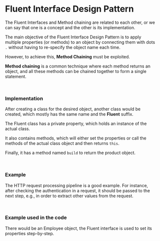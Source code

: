 <h1>Fluent Interface Design Pattern</h1>

<p>The Fluent Interfaces and Method chaining are related to each other, or we can say that one is a concept and the other is its implementation.</p>
<p>The main objective of the Fluent Interface Design Pattern is to apply multiple properties (or methods) to an object by connecting them with dots <code>.</code> without having to re-specify the object name each time.</p>
<p>However, to achieve this, <strong>Method Chaining</strong> must be exploited.</p>
<p><strong>Method chaining</strong> is a common technique where each method returns an object, and all these methods can be chained together to form a single statement.</p>

<br />

<h3><strong>Implementation</strong></h3>

<p>After creating a class for the desired object, another class would be created, which mostly has the same name and the <strong>Fluent</strong> suffix.</p>
<p>The Fluent class has a private property, which holds an instance of the actual class.</p>
<p>It also contains methods, which will either set the properties or call the methods of the actual class object and then returns <code>this</code>.</p>
<p>Finally, it has a method named <code>build</code> to return the product object.</p>

<br />

<h3><strong>Example</strong></h3>

<p>The HTTP request processing pipeline is a good example. For instance, after checking the authentication in a request, it should be passed to the next step, e.g., in order to extract other values from the request.</p>

<br />

<h3><strong>Example used in the code</strong></h3>
<p>There would be an Employee object, the Fluent interface is used to set its properties step-by-step.</p>
